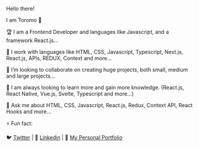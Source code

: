 Hello there! 

I am Toromo 👋

:trophy: I am a Frontend Developer and languages like Javascript, and a framework React.js...

🔭 I work with languages like HTML, CSS, Javascript, Typescript, Next.js, React.js, APIs, REDUX, Context and more...

👯 I’m looking to collaborate on creating huge projects, both small, medium and large projects...

🤔 I am always looking to learn more and gain more knowledge. (React.js, React Native, Vue.js, Svelte, Typescript and more...)

💬 Ask me about HTML, CSS, Javascript, React.js, Redux, Context API, React Hooks and more...

⚡ Fun fact:

🐦 [Twitter](https://twitter.com/teemezzy) | 👔 [Linkedin](https://linkedin.com/in/toromo) | :briefcase: [My Personal Portfolio](https://torth.dev)
